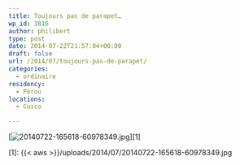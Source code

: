 ```yaml
---
title: Toujours pas de parapet…
wp_id: 3816
author: philibert
type: post
date: 2014-07-22T21:57:04+00:00
draft: false
url: /2014/07/toujours-pas-de-parapet/
categories:
  - ordinaire
residency:
  - Pérou
locations:
  - Cusco

---
```

[<img src="{{< aws >}}/uploads/2014/07/20140722-165618-60978349.jpg" alt="20140722-165618-60978349.jpg" class="alignnone size-full" />][1]

 [1]: {{< aws >}}/uploads/2014/07/20140722-165618-60978349.jpg